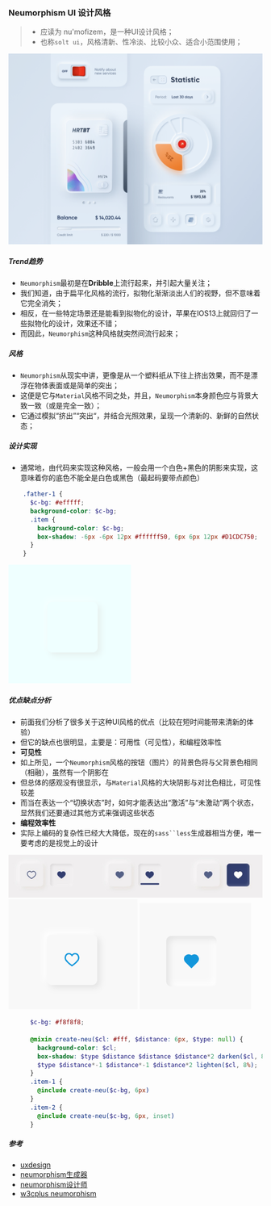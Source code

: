 ### Neumorphism UI 设计风格

> * 应读为 nu'mofizem，是一种UI设计风格；
> * 也称`solt ui`，风格清新、性冷淡、比较小众、适合小范围使用；

![img](../assets/2002250946.png)

##### Trend趋势

* `Neumorphism`最初是在**Dribble**上流行起来，并引起大量关注；
* 我们知道，由于扁平化风格的流行，拟物化渐渐淡出人们的视野，但不意味着它完全消失；
* 相反，在一些特定场景还是能看到拟物化的设计，苹果在IOS13上就回归了一些拟物化的设计，效果还不错；
* 而因此，`Neumorphism`这种风格就突然间流行起来；

##### 风格

* `Neumorphism`从现实中讲，更像是从一个塑料纸从下往上挤出效果，而不是漂浮在物体表面或是简单的突出；
* 这便是它与`Material`风格不同之处，并且，`Neumorphism`本身颜色应与背景大致一致（或是完全一致）；
* 它通过模拟“挤出”“突出“，并结合光照效果，呈现一个清新的、新鲜的自然状态；

##### 设计实现

* 通常地，由代码来实现这种风格，一般会用一个白色+黑色的阴影来实现，这意味着你的底色不能全是白色或黑色（最起码要带点颜色）

```scss
    .father-1 {
      $c-bg: #efffff;
      background-color: $c-bg;
      .item {
        background-color: $c-bg;
        box-shadow: -6px -6px 12px #ffffff50, 6px 6px 12px #D1CDC750;
      }
    }
```
![img](../assets/2002251401.png)

##### 优点缺点分析

* 前面我们分析了很多关于这种UI风格的优点（比较在短时间能带来清新的体验）
* 但它的缺点也很明显，主要是：可用性（可见性），和编程效率性
* **可见性**
* 如上所见，一个`Neumorphism`风格的按钮（图片）的背景色将与父背景色相同（相融），虽然有一个阴影在
* 但总体的感观没有很显示，与`Material`风格的大块阴影与对比色相比，可见性较差
* 而当在表达一个“切换状态”时，如何才能表达出“激活”与“未激动”两个状态，显然我们还要通过其他方式来强调这些状态
* **编程效率性**
* 实际上编码的复杂性已经大大降低，现在的`sass``less`生成器相当方便，唯一要考虑的是视觉上的设计

![img](../assets/2002251458.png)
![img](../assets/2002251548.png)
![img](../assets/2002251549.png)

```scss
      $c-bg: #f8f8f8;
      
      @mixin create-neu($cl: #fff, $distance: 6px, $type: null) {
        background-color: $cl;
        box-shadow: $type $distance $distance $distance*2 darken($cl, 8%),
        $type $distance*-1 $distance*-1 $distance*2 lighten($cl, 8%);
      }
      .item-1 {
        @include create-neu($c-bg, 6px)
      }
      .item-2 {
        @include create-neu($c-bg, 6px, inset)
      }
```

##### 参考 
* [uxdesign](https://uxdesign.cc/neumorphism-in-user-interfaces-b47cef3bf3a6)
* [neumorphism生成器](https://neumorphism.io/#55b9f3)
* [neumorphism设计师](https://dribbble.com/shots/8297803-Skeuomorph-Mobile-Banking-Continuation)
* [w3cplus neumorphism](https://www.w3cplus.com/css/create-neumorphism-ui-with-pure-css.html)

